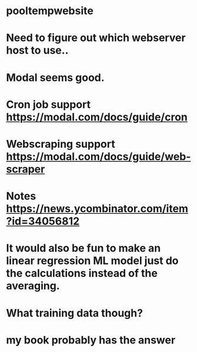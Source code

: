 # pooltempwebsite

# Need to figure out which webserver host to use.. 
# Modal seems good. 
# Cron job support  https://modal.com/docs/guide/cron 
# Webscraping support https://modal.com/docs/guide/web-scraper
# Notes https://news.ycombinator.com/item?id=34056812




# It would also be fun to make an linear regression ML model just do the calculations instead of the averaging. 
# What training data though?
# my book probably has the answer
